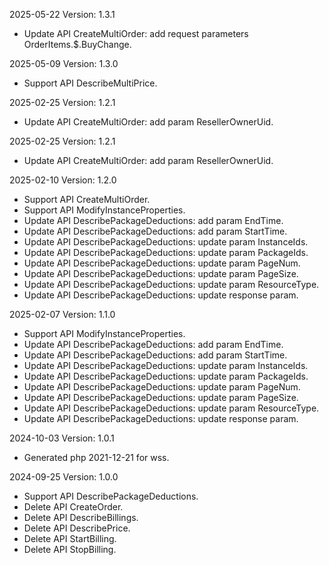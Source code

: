 2025-05-22 Version: 1.3.1
- Update API CreateMultiOrder: add request parameters OrderItems.$.BuyChange.


2025-05-09 Version: 1.3.0
- Support API DescribeMultiPrice.


2025-02-25 Version: 1.2.1
- Update API CreateMultiOrder: add param ResellerOwnerUid.


2025-02-25 Version: 1.2.1
- Update API CreateMultiOrder: add param ResellerOwnerUid.


2025-02-10 Version: 1.2.0
- Support API CreateMultiOrder.
- Support API ModifyInstanceProperties.
- Update API DescribePackageDeductions: add param EndTime.
- Update API DescribePackageDeductions: add param StartTime.
- Update API DescribePackageDeductions: update param InstanceIds.
- Update API DescribePackageDeductions: update param PackageIds.
- Update API DescribePackageDeductions: update param PageNum.
- Update API DescribePackageDeductions: update param PageSize.
- Update API DescribePackageDeductions: update param ResourceType.
- Update API DescribePackageDeductions: update response param.


2025-02-07 Version: 1.1.0
- Support API ModifyInstanceProperties.
- Update API DescribePackageDeductions: add param EndTime.
- Update API DescribePackageDeductions: add param StartTime.
- Update API DescribePackageDeductions: update param InstanceIds.
- Update API DescribePackageDeductions: update param PackageIds.
- Update API DescribePackageDeductions: update param PageNum.
- Update API DescribePackageDeductions: update param PageSize.
- Update API DescribePackageDeductions: update param ResourceType.
- Update API DescribePackageDeductions: update response param.


2024-10-03 Version: 1.0.1
- Generated php 2021-12-21 for wss.

2024-09-25 Version: 1.0.0
- Support API DescribePackageDeductions.
- Delete API CreateOrder.
- Delete API DescribeBillings.
- Delete API DescribePrice.
- Delete API StartBilling.
- Delete API StopBilling.


